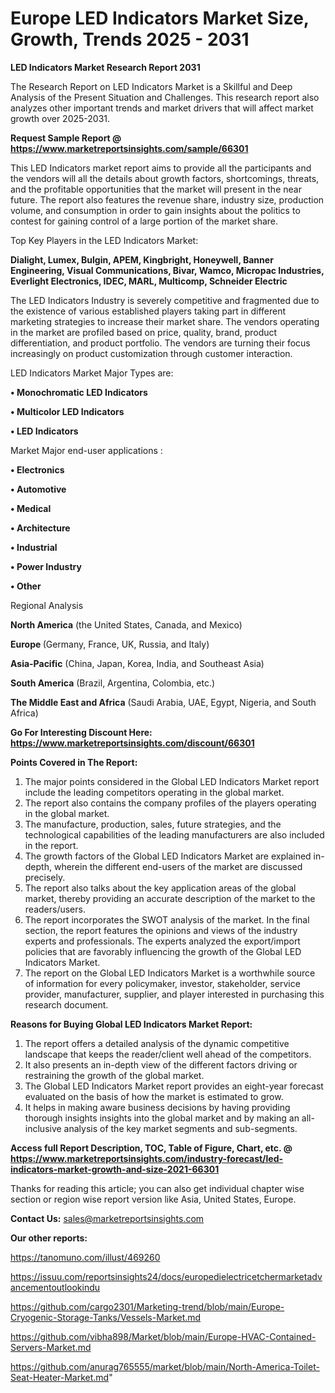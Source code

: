 # Europe LED Indicators Market Size, Growth, Trends 2025 - 2031

<strong>LED Indicators Market Research Report 2031</strong>

The Research Report on LED Indicators Market is a Skillful and Deep Analysis of the Present Situation and Challenges. This research report also analyzes other important trends and market drivers that will affect market growth over 2025-2031.

<strong>Request Sample Report @ <a href=https://www.marketreportsinsights.com/sample/66301>https://www.marketreportsinsights.com/sample/66301</a></strong>

This LED Indicators market report aims to provide all the participants and the vendors will all the details about growth factors, shortcomings, threats, and the profitable opportunities that the market will present in the near future. The report also features the revenue share, industry size, production volume, and consumption in order to gain insights about the politics to contest for gaining control of a large portion of the market share.

Top Key Players in the LED Indicators Market:

<strong>Dialight, Lumex, Bulgin, APEM, Kingbright, Honeywell, Banner Engineering, Visual Communications, Bivar, Wamco, Micropac Industries, Everlight Electronics, IDEC, MARL, Multicomp, Schneider Electric</strong>

The LED Indicators Industry is severely competitive and fragmented due to the existence of various established players taking part in different marketing strategies to increase their market share. The vendors operating in the market are profiled based on price, quality, brand, product differentiation, and product portfolio. The vendors are turning their focus increasingly on product customization through customer interaction.

LED Indicators Market Major Types are:

<strong>• Monochromatic LED Indicators

• Multicolor LED Indicators

• LED Indicators</strong>

Market Major end-user applications :

<strong>• Electronics

• Automotive

• Medical

• Architecture

• Industrial

• Power Industry

• Other</strong>

Regional Analysis

</u><strong><b>North America</b></strong> (the United States, Canada, and Mexico)

<strong><b>Europe </b></strong>(Germany, France, UK, Russia, and Italy)

<strong><b>Asia-Pacific</b></strong> (China, Japan, Korea, India, and Southeast Asia)

<strong><b>South America</b></strong> (Brazil, Argentina, Colombia, etc.)

<strong><b>The Middle East and Africa</b></strong> (Saudi Arabia, UAE, Egypt, Nigeria, and South Africa)

<strong>Go For Interesting Discount Here: <a href=https://www.marketreportsinsights.com/discount/66301>https://www.marketreportsinsights.com/discount/66301</a></strong>

<strong>Points Covered in The Report:</strong>
<ol>
  <li>The major points considered in the Global LED Indicators Market report include the leading competitors operating in the global market.</li>
  <li>The report also contains the company profiles of the players operating in the global market.</li>
  <li>The manufacture, production, sales, future strategies, and the technological capabilities of the leading manufacturers are also included in the report.</li>
  <li>The growth factors of the Global LED Indicators Market are explained in-depth, wherein the different end-users of the market are discussed precisely.</li>
  <li>The report also talks about the key application areas of the global market, thereby providing an accurate description of the market to the readers/users.</li>
  <li>The report incorporates the SWOT analysis of the market. In the final section, the report features the opinions and views of the industry experts and professionals. The experts analyzed the export/import policies that are favorably influencing the growth of the Global LED Indicators Market.</li>
  <li>The report on the Global LED Indicators Market is a worthwhile source of information for every policymaker, investor, stakeholder, service provider, manufacturer, supplier, and player interested in purchasing this research document.</li>
</ol>
<strong>Reasons for Buying Global LED Indicators Market Report:</strong>

<ol>
  <li>The report offers a detailed analysis of the dynamic competitive landscape that keeps the reader/client well ahead of the competitors.</li>
  <li>It also presents an in-depth view of the different factors driving or restraining the growth of the global market.</li>
  <li>The Global LED Indicators Market report provides an eight-year forecast evaluated on the basis of how the market is estimated to grow.</li>
  <li>It helps in making aware business decisions by having providing thorough insights insights into the global market and by making an all-inclusive analysis of the key market segments and sub-segments.</li>
</ol>
<strong>Access full Report Description, TOC, Table of Figure, Chart, etc. @ <a href=https://www.marketreportsinsights.com/industry-forecast/led-indicators-market-growth-and-size-2021-66301>https://www.marketreportsinsights.com/industry-forecast/led-indicators-market-growth-and-size-2021-66301</a></strong>


Thanks for reading this article; you can also get individual chapter wise section or region wise report version like Asia, United States, Europe.

<strong>Contact Us:</strong>
sales@marketreportsinsights.com

<strong>Our other reports:</strong>

<a href=https://tanomuno.com/illust/469260>https://tanomuno.com/illust/469260</a>

<a href=https://issuu.com/reportsinsights24/docs/europedielectricetchermarketadvancementoutlookindu>https://issuu.com/reportsinsights24/docs/europedielectricetchermarketadvancementoutlookindu</a>

<a href=https://github.com/cargo2301/Marketing-trend/blob/main/Europe-Cryogenic-Storage-Tanks/Vessels-Market.md>https://github.com/cargo2301/Marketing-trend/blob/main/Europe-Cryogenic-Storage-Tanks/Vessels-Market.md</a>

<a href=https://github.com/vibha898/Market/blob/main/Europe-HVAC-Contained-Servers-Market.md>https://github.com/vibha898/Market/blob/main/Europe-HVAC-Contained-Servers-Market.md</a>

<a href=https://github.com/anurag765555/market/blob/main/North-America-Toilet-Seat-Heater-Market.md>https://github.com/anurag765555/market/blob/main/North-America-Toilet-Seat-Heater-Market.md</a>"
